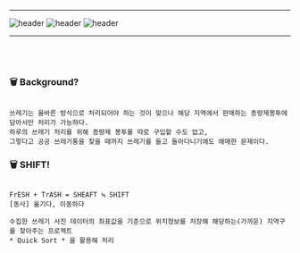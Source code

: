 ***

![header](https://capsule-render.vercel.app/api?type=transparent&fontColor=f0f0f0&height=100&section=header&text=TRASH&fontSize=90&fontAlign=45)
![header](https://capsule-render.vercel.app/api?type=transparent&fontColor=626ab5&height=100&section=header&text=SHIFT&fontSize=90)
![header](https://capsule-render.vercel.app/api?type=transparent&fontColor=f0f0f0&height=100&section=header&text=FRESH&fontSize=90&fontAlign=55)

***

<br></br>

### 🗑 Background?

```

쓰레기는 올바른 방식으로 처리되어야 하는 것이 맞으나 해당 지역에서 판매하는 종량제봉투에 담아서만 처리가 가능하다. 
하루의 쓰레기 처리를 위해 종량제 봉투를 따로 구입할 수도 없고, 
그렇다고 공공 쓰레기통을 찾을 때까지 쓰레기를 들고 돌아다니기에도 애매한 문제이다.

```

### 🗑 SHIFT!

```

FrESH + TrASH = SHEAFT ≒ SHIFT
[동사] 옮기다, 이동하다

수집한 쓰레기 사진 데이터의 좌표값을 기준으로 위치정보를 저장해 해당하는(가까운) 지역구를 찾아주는 프로젝트
* Quick Sort * 을 활용해 처리

```
